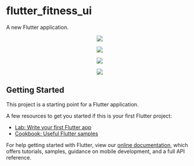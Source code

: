 # flutter_fitness_ui

A new Flutter application.

<p align="center"><a href="https://i.ibb.co/YX3bJW7/1.jpg" target="_blank"><img src="https://i.ibb.co/YX3bJW7/1.jpg"></a></p>
<p align="center"><a href="https://i.ibb.co/wzt6tL5/2.jpg" target="_blank"><img src="https://i.ibb.co/wzt6tL5/2.jpg"></a></p>
<p align="center"><a href="https://i.ibb.co/cYyVgXp/3.jpg" target="_blank"><img src="https://i.ibb.co/cYyVgXp/3.jpg"></a></p>
<p align="center"><a href="https://i.ibb.co/vctQzBR/4.jpg" target="_blank"><img src="https://i.ibb.co/vctQzBR/4.jpg"></a></p>

## Getting Started

This project is a starting point for a Flutter application.

A few resources to get you started if this is your first Flutter project:

- [Lab: Write your first Flutter app](https://flutter.dev/docs/get-started/codelab)
- [Cookbook: Useful Flutter samples](https://flutter.dev/docs/cookbook)

For help getting started with Flutter, view our
[online documentation](https://flutter.dev/docs), which offers tutorials,
samples, guidance on mobile development, and a full API reference.
